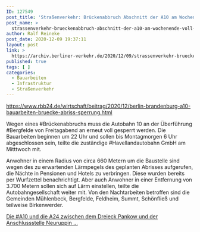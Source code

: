 ```yaml
---
ID: 127549
post_title: 'Straßenverkehr: Brückenabbruch Abschnitt der A10 am Wochenende voll gesperrt, aus rbb24.de'
post_name: >
  strassenverkehr-brueckenabbruch-abschnitt-der-a10-am-wochenende-voll-gesperrt-aus-rbb24-de
author: Ralf Reineke
post_date: 2020-12-09 19:37:11
layout: post
link: >
  https://archiv.berliner-verkehr.de/2020/12/09/strassenverkehr-brueckenabbruch-abschnitt-der-a10-am-wochenende-voll-gesperrt-aus-rbb24-de/
published: true
tags: [ ]
categories:
  - Bauarbeiten
  - Infrastruktur
  - Straßenverkehr
---
```

https://www.rbb24.de/wirtschaft/beitrag/2020/12/berlin-brandenburg-a10-bauarbeiten-bruecke-abriss-sperrung.html

Wegen eines #Brückenabbruchs muss die Autobahn 10 an der Überführung #Bergfelde von Freitagabend an erneut voll gesperrt werden. Die Bauarbeiten beginnen um 22 Uhr und sollen bis Montagmorgen 6 Uhr abgeschlossen sein, teilte die zuständige #Havellandautobahn GmbH am Mitttwoch mit.

Anwohner in einem Radius von circa 660 Metern um die Baustelle sind wegen des zu erwartenden Lärmpegels des geplanten Abrisses aufgerufen, die Nächte in Pensionen und Hotels zu verbringen. Diese wurden bereits per Wurfzettel benachrichtigt. Aber auch Anwohner in einer Entfernung von 3.700 Metern sollen sich auf Lärm einstellen, teilte die Autobahngesellschaft weiter mit. Von den Nachtarbeiten betroffen sind die Gemeinden Mühlenbeck, Bergfelde, Feldheim, Summt, Schönfließ und teilweise Birkenwerder.

<a href="https://www.rbb24.de/wirtschaft/beitrag/2020/12/berlin-brandenburg-a10-bauarbeiten-bruecke-abriss-sperrung.html">Die #A10 und die A24 zwischen dem Dreieck Pankow und der Anschlussstelle Neuruppin ...</a>